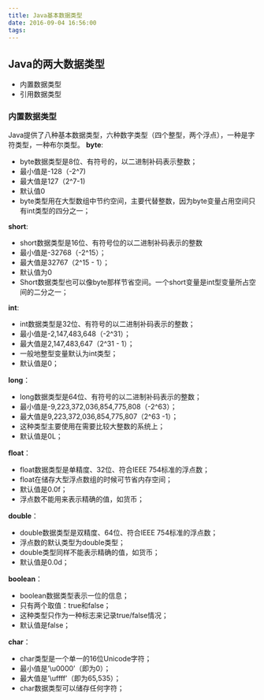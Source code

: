 ```yaml
---
title: Java基本数据类型
date: 2016-09-04 16:56:00
tags:
---
```


## Java的两大数据类型

* 内置数据类型
* 引用数据类型

### 内置数据类型
Java提供了八种基本数据类型，六种数字类型（四个整型，两个浮点），一种是字符类型，一种布尔类型。
**byte**:
* byte数据类型是8位、有符号的，以二进制补码表示整数；
* 最小值是-128（-2^7)
* 最大值是127（2^7-1)
* 默认值0
* byte类型用在大型数组中节约空间，主要代替整数，因为byte变量占用空间只有int类型的四分之一；

**short**:
* short数据类型是16位、有符号位的以二进制补码表示的整数
* 最小值是-32768（-2^15）；
* 最大值是32767（2^15 - 1）；
* 默认值为0
* Short数据类型也可以像byte那样节省空间。一个short变量是int型变量所占空间的二分之一；

**int**:
* int数据类型是32位、有符号的以二进制补码表示的整数；
* 最小值是-2,147,483,648（-2^31）；
* 最大值是2,147,483,647（2^31 - 1）；
* 一般地整型变量默认为int类型；
* 默认值是0；

**long**：
* long数据类型是64位、有符号的以二进制补码表示的整数；
* 最小值是-9,223,372,036,854,775,808（-2^63）；
* 最大值是9,223,372,036,854,775,807（2^63 -1）；
* 这种类型主要使用在需要比较大整数的系统上；
* 默认值是0L；

**float**：
* float数据类型是单精度、32位、符合IEEE 754标准的浮点数；
* float在储存大型浮点数组的时候可节省内存空间；
* 默认值是0.0f；
* 浮点数不能用来表示精确的值，如货币；

**double**：
* double数据类型是双精度、64位、符合IEEE 754标准的浮点数；
* 浮点数的默认类型为double类型；
* double类型同样不能表示精确的值，如货币；
* 默认值是0.0d；

**boolean**：
* boolean数据类型表示一位的信息；
* 只有两个取值：true和false；
* 这种类型只作为一种标志来记录true/false情况；
* 默认值是false；

**char**：
* char类型是一个单一的16位Unicode字符；
* 最小值是’\u0000’（即为0）；
* 最大值是’\uffff’（即为65,535）；
* char数据类型可以储存任何字符；

